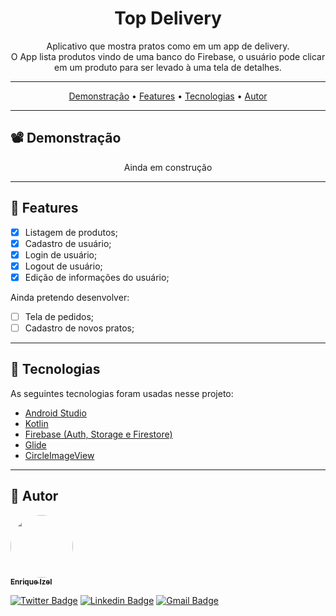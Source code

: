<h1 align="center">Top Delivery</h1>

<p align="center">
  Aplicativo que mostra pratos como em um app de delivery.<br/>
  O App lista produtos vindo de uma banco do Firebase, o usuário pode clicar em um produto para ser levado à uma tela de detalhes.
</p>

---

 <p align="center">
  <a href="#demonstracao">Demonstração</a> •
  <a href="#features">Features</a> •
  <a href="#tecnologias">Tecnologias</a> •
  <a href="#autor">Autor</a>
</p>

---

<h2 id="demonstracao">📽️ Demonstração</h2>

<p align="center">
  Ainda em construção
  <!-- <img src="https://media.giphy.com/media/ZumQlVDqHCN3ynwaN0/giphy.gif" /> -->
</p>

---

<h2 id="features">🚀 Features</h2>

- [x] Listagem de produtos;
- [x] Cadastro de usuário;
- [x] Login de usuário;
- [x] Logout de usuário;
- [x] Edição de informações do usuário;

Ainda pretendo desenvolver:
- [ ] Tela de pedidos;
- [ ] Cadastro de novos pratos;

---

<h2 id="tecnologias"> 🤖 Tecnologias</h2>
As seguintes tecnologias foram usadas nesse projeto:

<ul>
  <li><a href="https://developer.android.com/studio">Android Studio</a></li>
  <li><a href="https://kotlinlang.org/">Kotlin</a></li>
  <li><a href="https://firebase.google.com/">Firebase (Auth, Storage e Firestore)</a></li>
  <li><a href="https://github.com/bumptech/glide">Glide</a></li>
  <li><a href="https://github.com/hdodenhof/CircleImageView">CircleImageView</a></li>
</ul>

---

<h2 id="autor">👨 Autor</h2>

<a href="https://github.com/EnriqueIzel2">
 <img style="border-radius: 50%;" src="https://avatars3.githubusercontent.com/u/26115700?s=460&u=61b426b901b8fe02e12019b1fdb67bf0072d4f00&v=4" width="100px;" alt=""/>
 <br />
 <sub><b>Enrique Izel</b></sub>
</a>
 <br />

[![Twitter Badge](https://img.shields.io/badge/-@Enrique_Izel-1ca0f1?style=flat-square&labelColor=1ca0f1&logo=twitter&logoColor=white&link=https://twitter.com/Enrique_Izel)](https://twitter.com/Enrique_Izel)
[![Linkedin Badge](https://img.shields.io/badge/-Enrique-blue?style=flat-square&logo=Linkedin&logoColor=white&link=https://www.linkedin.com/in/enriqueizel/)](https://www.linkedin.com/in/enrique-izel-developer/)
[![Gmail Badge](https://img.shields.io/badge/-eleaoizel@gmail.com-c14438?style=flat-square&logo=Gmail&logoColor=white&link=mailto:eleaoizel@gmail.com)](mailto:eleaoizel@gmail.com)
